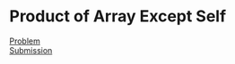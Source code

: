 # Product of Array Except Self
[Problem](https://leetcode.com/problems/product-of-array-except-self/description/)  
[Submission](../../../results/ProductOfArrayExceptSelfSubmission.png)  